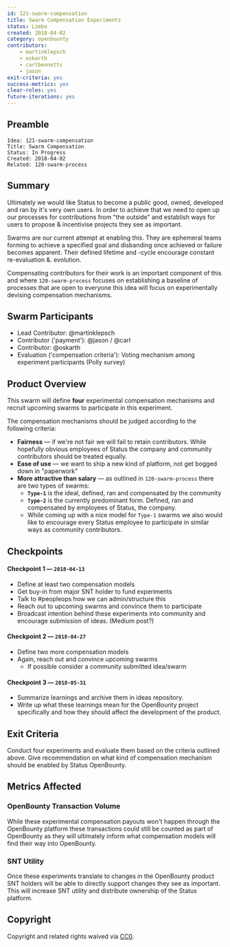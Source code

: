 ```yaml
---
id: 121-swarm-compensation
title: Swarm Compensation Experiments
status: Limbo
created: 2018-04-02
category: openbounty
contributors:
    - martinklepsch
    - oskarth
    - carlbennetts
    - jason
exit-criteria: yes
success-metrics: yes
clear-roles: yes
future-iterations: yes
---
```


## Preamble

    Idea: 121-swarm-compensation
    Title: Swarm Compensation
    Status: In Progress
    Created: 2018-04-02
    Related: 120-swarm-process

## Summary
Ultimately we would like Status to become a public good, owned, developed and ran by it's very own users. In order to achieve that we need to open up our processes for contributions from "the outside" and establish ways for users to propose & incentivise projects they see as important.

Swarms are our current attempt at enabling this. They are ephemeral teams forming to achieve a specified goal and disbanding once achieved or failure becomes apparent. Their defined lifetime and -cycle encourage constant re-evaluation &. evolution.

Compensating contributors for their work is an important component of this and where `120-swarm-process` focuses on establishing a baseline of processes that are open to everyone this idea will focus on experimentally devising compensation mechanisms. 

## Swarm Participants

- Lead Contributor: @martinklepsch
- Contributor ('payment'): @jason / @carl
- Contributor: @oskarth
- Evaluation ('compensation criteria'): Voting mechanism among experiment participants (Polly survey)

## Product Overview

This swarm will define **four** experimental compensation mechanisms and recruit upcoming swarms to participate in this experiment.

The compensation mechanisms should be judged according to the following criteria:

- **Fairness** — if we're not fair we will fail to retain contributors. While hopefully obvious employees of Status the company and community contributors should be treated equally.
- **Ease of use** — we want to ship a new kind of platform, not get bogged down in "paperwork"
- **More attractive than salary** — as outlined in `120-swarm-process` there are two types of swarms:
	- **`Type-1`** is the ideal, defined, ran and compensated by the community
	- **`Type-2`** is the currently predominant form. Defined, ran and compensated by employees of Status, the company.
	- While coming up with a nice model for `Type-1` swarms we also would like to encourage every Status employee to participate in similar ways as community contributors.

## Checkpoints

#### Checkpoint 1 — `2018-04-13`

- Define at least two compensation models
- Get buy-in from major SNT holder to fund experiments
- Talk to #peopleops how we can admin/structure this
- Reach out to upcoming swarms and convince them to participate
- Broadcast intention behind these experiments into community and encourage submission of ideas. (Medium post?)

#### Checkpoint 2 — `2018-04-27`

- Define two more compensation models
- Again, reach out and convince upcoming swarms
  - If possible consider a community submitted idea/swarm

#### Checkpoint 3 — `2018-05-31`

- Summarize learnings and archive them in ideas repository.
- Write up what these learnings mean for the OpenBounty project specifically and how they should affect the development of the product.

## Exit Criteria

Conduct four experiments and evaluate them based on the criteria outlined above. Give recommendation on what kind of compensation mechanism should be enabled by Status OpenBounty.

## Metrics Affected

### OpenBounty Transaction Volume

While these experimental compensation payouts won't happen through the OpenBounty platform these transactions could still be counted as part of OpenBounty as they will ultimately inform what compensation models will find their way into OpenBounty.

### SNT Utility

Once these experiments translate to changes in the OpenBounty product SNT holders will be able to directly support changes they see as important. This will increase SNT utility and distribute ownership of the Status platform.

## Copyright
Copyright and related rights waived via [CC0](https://creativecommons.org/publicdomain/zero/1.0/).
